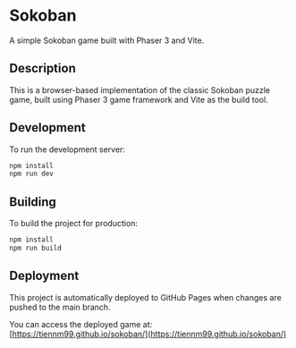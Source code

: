 # Sokoban

A simple Sokoban game built with Phaser 3 and Vite.

## Description

This is a browser-based implementation of the classic Sokoban puzzle game, built using Phaser 3 game framework and Vite as the build tool.

## Development

To run the development server:

```bash
npm install
npm run dev
```

## Building

To build the project for production:

```bash
npm install
npm run build
```

## Deployment

This project is automatically deployed to GitHub Pages when changes are pushed to the main branch.

You can access the deployed game at: [https://tiennm99.github.io/sokoban/](https://tiennm99.github.io/sokoban/)
